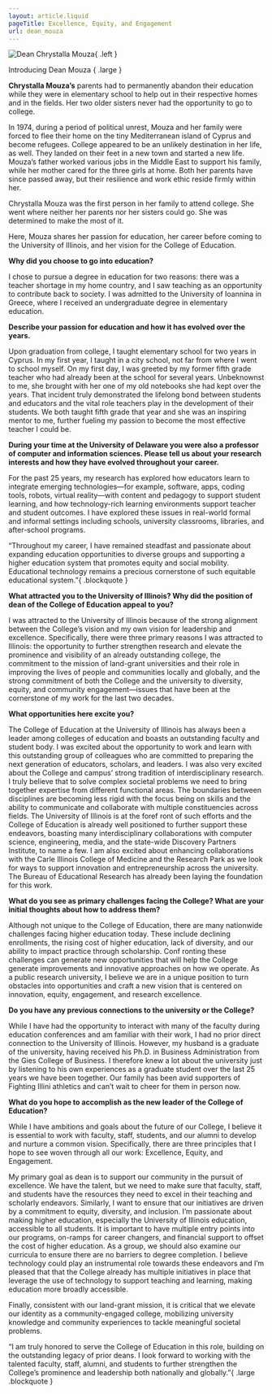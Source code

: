 ```yaml
---
layout: article.liquid
pageTitle: Excellence, Equity, and Engagement
url: dean_mouza
---
```


![Dean Chrystalla Mouza](/img/introducing_chrystalla_mouza.png){ .left } 

Introducing Dean Mouza { .large }

**Chrystalla Mouza’s** parents had to permanently abandon their education while they were in elementary school to help out in their respective homes and in the fields. Her two older sisters never had the opportunity to go to college.

In 1974, during a period of political unrest, Mouza and her family were forced to flee their home on the tiny Mediterranean island of Cyprus and become refugees. College appeared to be an unlikely destination in her life, as well. They landed on their feet in a new town and started a new life. Mouza’s father worked various jobs in the Middle East to support his family, while her mother cared for the three girls at home. Both her parents have since passed away, but their resilience and work ethic reside firmly within her.

Chrystalla Mouza was the first person in her family to attend college. She went where neither her parents nor her sisters could go. She was determined to make the most of it.

Here, Mouza shares her passion for education, her career before coming to the University of Illinois, and her vision for the College of Education. 

**Why did you choose to go into education?**

I chose to pursue a degree in education for two reasons: there was a teacher shortage in my home country, and I saw teaching as an opportunity to contribute back to society. I was admitted to the University of Ioannina in Greece, where I received an undergraduate degree in elementary education.

**Describe your passion for education and how it has evolved over the years.**

Upon graduation from college, I taught elementary school for two years in Cyprus. In my first year, I taught in a city school, not far from where I went to school myself. On my first day, I was greeted by my former fifth grade teacher who had already been at the school for several years. Unbeknownst to me, she brought with her one of my old notebooks she had kept over the years. That incident truly demonstrated the lifelong bond between students and educators and the vital role teachers play in the development of their students. We both taught fifth grade that year and she was an inspiring mentor to me, further fueling my passion to become the most effective teacher I could be.

**During your time at the University of Delaware you were also a professor of computer and information sciences. Please tell us about your research interests and how they have evolved throughout your career.** 

For the past 25 years, my research has explored how educators learn to integrate emerging technologies—for example, software, apps, coding tools, robots, virtual reality—with content and pedagogy to support student learning, and how technology-rich learning environments support teacher and student outcomes. I have explored these issues in real-world formal and informal settings including schools, university classrooms, libraries, and after-school programs.

“Throughout my career, I have remained steadfast and passionate about expanding education opportunities to diverse groups and supporting a higher education system that promotes equity and social mobility. Educational technology remains a precious cornerstone of such equitable educational system.”{ .blockquote }

**What attracted you to the University of Illinois? Why did the position of dean of the College of Education appeal to you?**

I was attracted to the University of Illinois because of the strong alignment between the College’s vision and my own vision for leadership and excellence. Specifically, there were three primary reasons I was attracted to Illinois: the opportunity to further strengthen research and elevate the prominence and visibility of an already outstanding college, the commitment to the mission of land-grant universities and their role in improving the lives of people and communities locally and globally, and the strong commitment of both the College and the university to diversity, equity, and community engagement—issues that have been at the cornerstone of my work for the last two decades.

**What opportunities here excite you?**

The College of Education at the University of Illinois has always been a leader among colleges of education and boasts an outstanding faculty and student body. I was excited about the opportunity to work and learn with this outstanding group of colleagues who are committed to preparing the next generation of educators, scholars, and leaders. I was also very excited about the College and campus’ strong tradition of interdisciplinary research. I truly believe that to solve complex societal problems we need to bring together expertise from different functional areas. The boundaries between disciplines are becoming less rigid with the focus being on skills and the ability to communicate and collaborate with multiple constituencies across fields. The University of Illinois is at the foref ront of such efforts and the College of Education is already well positioned to further support these endeavors, boasting many interdisciplinary collaborations with computer science, engineering, media, and the state-wide Discovery Partners Institute, to name a few. I am also excited about enhancing collaborations with the Carle Illinois College of Medicine and the Research Park as we look for ways to support innovation and entrepreneurship across the university. The Bureau of Educational Research has already been laying the foundation for this work.

**What do you see as primary challenges facing the College? What are your initial thoughts about how to address them?**

Although not unique to the College of Education, there are many nationwide challenges facing higher education today. These include declining enrollments, the rising cost of higher education, lack of diversity, and our ability to impact practice through scholarship. Conf ronting these challenges can generate new opportunities that will help the College generate improvements and innovative approaches on how we operate. As a public research university, I believe we are in a unique position to turn obstacles into opportunities and craft a new vision that is centered on innovation, equity, engagement, and research excellence.

**Do you have any previous connections to the university or the College?**

While I have had the opportunity to interact with many of the faculty during education conferences and am familiar with their work, I had no prior direct connection to the University of Illinois. However, my husband is a graduate of the university, having received his Ph.D. in Business Administration from the Gies College of Business. I therefore knew a lot about the university just by listening to his own experiences as a graduate student over the last 25 years we have been together. Our family has been avid supporters of Fighting Illini athletics and can’t wait to cheer for them in person now.

**What do you hope to accomplish as the new leader of the College of Education?**

While I have ambitions and goals about the future of our College, I believe it is essential to work with faculty, staff, students, and our alumni to develop and nurture a common vision. Specifically, there are three principles that I hope to see woven through all our work: Excellence, Equity, and Engagement.

My primary goal as dean is to support our community in the pursuit of excellence. We have the talent, but we need to make sure that faculty, staff, and students have the resources they need to excel in their teaching and scholarly endeavors. Similarly, I want to ensure that our initiatives are driven by a commitment to equity, diversity, and inclusion. I’m passionate about making higher education, especially the University of Illinois education, accessible to all students. It is important to have multiple entry points into our programs, on-ramps for career changers, and financial support to offset the cost of higher education. As a group, we should also examine our curricula to ensure there are no barriers to degree completion. I believe technology could play an instrumental role towards these endeavors and I’m pleased that that the College already has multiple initiatives in place that leverage the use of technology to support teaching and learning, making education more broadly accessible. 

Finally, consistent with our land-grant mission, it is critical that we elevate our identity as a community-engaged college, mobilizing university knowledge and community experiences to tackle meaningful societal problems.

“I am truly honored to serve the College of Education in this role, building on the outstanding legacy of prior deans. I look forward to working with the talented faculty, staff, alumni, and students to further strengthen the College’s prominence and leadership both nationally and globally.”{ .large .blockquote }